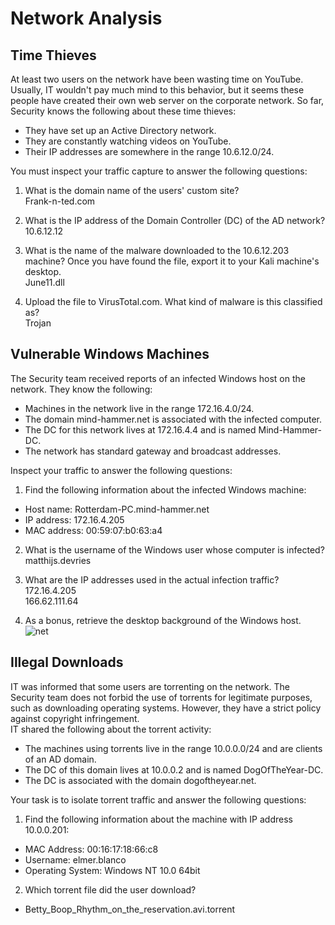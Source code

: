 # Network Analysis

## Time Thieves  
At least two users on the network have been wasting time on YouTube.  
Usually, IT wouldn't pay much mind to this behavior, but it seems these people have created their own web server on the corporate network. So far, Security knows the following about these time thieves: 

- They have set up an Active Directory network.  
- They are constantly watching videos on YouTube.  
- Their IP addresses are somewhere in the range 10.6.12.0/24.  

You must inspect your traffic capture to answer the following questions:  
1. What is the domain name of the users' custom site?  
Frank-n-ted.com  
  
2. What is the IP address of the Domain Controller (DC) of the AD network?  
10.6.12.12  

3. What is the name of the malware downloaded to the 10.6.12.203 machine? Once you have found the file, export it to your Kali machine's desktop.  
June11.dll  

4. Upload the file to VirusTotal.com. What kind of malware is this classified as?  
Trojan  
  
## Vulnerable Windows Machines  
The Security team received reports of an infected Windows host on the network. They know the following:  
- Machines in the network live in the range 172.16.4.0/24.  
- The domain mind-hammer.net is associated with the infected computer.  
- The DC for this network lives at 172.16.4.4 and is named Mind-Hammer-DC.  
- The network has standard gateway and broadcast addresses.  
  
Inspect your traffic to answer the following questions:  
1. Find the following information about the infected Windows machine:
- Host name: Rotterdam-PC.mind-hammer.net  
- IP address: 172.16.4.205  
- MAC address: 00:59:07:b0:63:a4  
  
  
2. What is the username of the Windows user whose computer is infected?  
matthijs.devries  

3. What are the IP addresses used in the actual infection traffic?  
172.16.4.205  
166.62.111.64  

4. As a bonus, retrieve the desktop background of the Windows host.  
![net](https://user-images.githubusercontent.com/32025331/155894557-3e5a998f-0702-4818-82a7-fb9516b6e514.PNG)

## Illegal Downloads
IT was informed that some users are torrenting on the network. The Security team does not forbid the use of torrents for legitimate purposes, such as downloading operating systems. However, they have a strict policy against copyright infringement.  
IT shared the following about the torrent activity:  
- The machines using torrents live in the range 10.0.0.0/24 and are clients of an AD domain.
- The DC of this domain lives at 10.0.0.2 and is named DogOfTheYear-DC.
- The DC is associated with the domain dogoftheyear.net.  
  
Your task is to isolate torrent traffic and answer the following questions:  
1. Find the following information about the machine with IP address 10.0.0.201:
  - MAC Address: 00:16:17:18:66:c8
  - Username: elmer.blanco
  - Operating System: Windows NT 10.0 64bit  

2. Which torrent file did the user download?
  - Betty_Boop_Rhythm_on_the_reservation.avi.torrent

